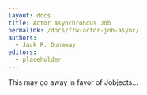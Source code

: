 ```yaml
---
layout: docs
title: Actor Asynchronous Job
permalink: /docs/ftw-actor-job-async/
authors:
  - Jack R. Dunaway
editors:
  - placeholder
---
```


This may go away in favor of Jobjects...